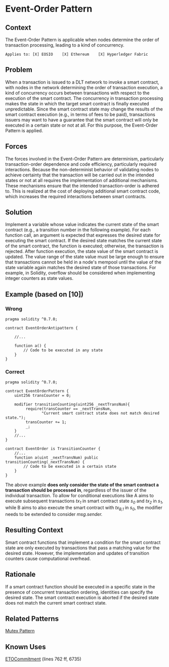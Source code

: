 # Event-Order Pattern

## Context
The Event-Order Pattern is applicable when nodes determine the order of transaction processing, leading to a kind of concurrency.

``Applies to: [X] EOSIO    [X] Ethereum    [X] Hyperledger Fabric``

## Problem
When a transaction is issued to a DLT network to invoke a smart contract, with nodes in the network determining the order of transaction execution, a kind of concurrency occurs between transactions with respect to the execution of the smart contract. The concurrency in transaction processing makes the state in which the target smart contract is finally executed unpredictable. Since the smart contract state may change the results of the smart contract execution (e.g., in terms of fees to be paid), transactions issuers may want to have a guarantee that the smart contract will only be executed in a certain state or not at all. For this purpose, the Event-Order Pattern is applied.

## Forces
The forces involved in the Event-Order Pattern are determinism, particularly transaction-order dependence and code efficiency, particularly required interactions. Because the non-determinist behavior of validating nodes to achieve certainty that the transaction will be carried out in the intended states or not at all requires the implementation of additional mechanisms. These mechanisms ensure that the intended transaction-order is adhered to. This is realized at the cost of deploying additional smart contract code, which increases the required interactions between smart contracts. 

## Solution
Implement a variable whose value indicates the current state of the smart contract (e.g., a transition number in the following example). For each function call, an argument is expected that expresses the desired state for executing the smart contract. If the desired state matches the current state of the smart contract, the function is executed; otherwise, the transaction is rejected. After function execution, the state value of the smart contract is updated.
The value range of the state value must be large enough to ensure that transactions cannot be held in a node's mempool until the value of the state variable again matches the desired state of those transactions. For example, in Solidity, overflow should be considered when implementing integer counters as state values.

## Example (based on [10])

### Wrong
```Solidity
pragma solidity ^0.7.0;
 
contract EventOrderAntipattern {

    //...

    function a() {
        // Code to be executed in any state
    }
}

``` 

### Correct
```Solidity
pragma solidity ^0.7.0;

contract EventOrderPattern {
    uint256 transCounter = 0;

    modifier transitionCounting(uint256 _nextTransNum){
         require(transCounter == _nextTransNum,
                "Current smart contract state does not match desired state.");
         transCounter += 1;
         _;
    }
    //...
}

contract EventOrder is TransitionCounter {
    //...
    function a(uint _nextTransNum) public transitionCounting(_nextTransNum) {
        // Code to be executed in a certain state
    }
}
```
The above example **does only consider the state of the smart contract a transaction should be processed in**, regardless of the issuer of the individual transaction. To allow for conditional executions like A aims to execute subsequent transactions _tx<sub>1</sub>_ in smart contract state _s<sub>0</sub>_ and _tx<sub>2</sub>_ in _s<sub>1</sub>_, while B aims to also execute the smart contract with _tx<sub>B,1</sub>_ in _s<sub>0</sub>_, the modifier needs to be extended to consider _msg.sender._


## Resulting Context
Smart contract functions that implement a condition for the smart contract state are only executed by transactions that pass a matching value for the desired state. However, the implementation and updates of transition counters cause computational overhead.

## Rationale
If a smart contract function should be executed in a specific state in the presence of concurrent transaction ordering, identities can specify the desired state. The smart contract execution is aborted if the desired state does not match the current smart contract state.

## Related Patterns
[Mutex Pattern](/Design%20Patterns/Mutex%20Pattern/README.md#context)

## Known Uses
[ETOCommitment](https://etherscan.io/address/0x01a1f17808edae0b004a4f11a03620d3d804b997#code) (lines 762 ff, 6735)

